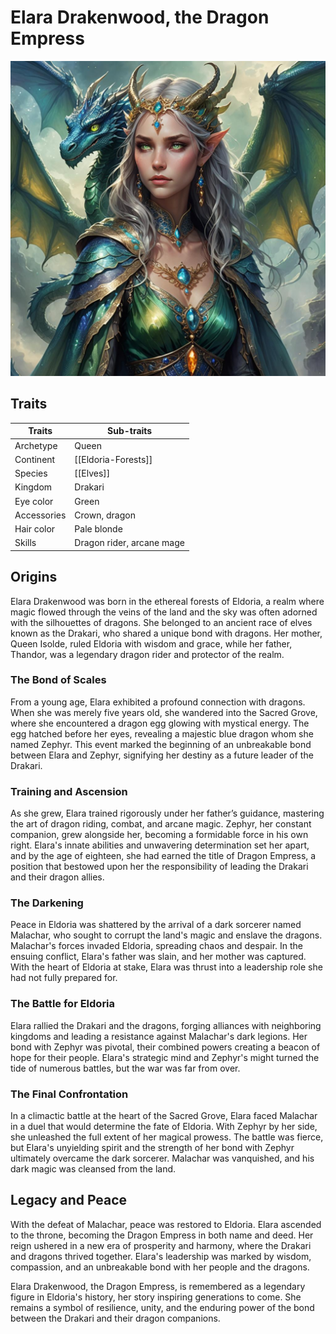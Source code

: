 # Elara Drakenwood, the Dragon Empress

![elara-drakenwood](/assets/images/characters/elara-drakenwood.jpg)

## Traits

| Traits      | Sub-traits                |
| ----------- | ------------------------- |
| Archetype   | Queen                     |
| Continent   | [[Eldoria-Forests]]       |
| Species     | [[Elves]]                 |
| Kingdom     | Drakari                   |
| Eye color   | Green                     |
| Accessories | Crown, dragon             |
| Hair color  | Pale blonde               |
| Skills      | Dragon rider, arcane mage |

## Origins

Elara Drakenwood was born in the ethereal forests of Eldoria, a realm where magic flowed through the veins of the land and the sky was often adorned with the silhouettes of dragons. She belonged to an ancient race of elves known as the Drakari, who shared a unique bond with dragons. Her mother, Queen Isolde, ruled Eldoria with wisdom and grace, while her father, Thandor, was a legendary dragon rider and protector of the realm.

### The Bond of Scales

From a young age, Elara exhibited a profound connection with dragons. When she was merely five years old, she wandered into the Sacred Grove, where she encountered a dragon egg glowing with mystical energy. The egg hatched before her eyes, revealing a majestic blue dragon whom she named Zephyr. This event marked the beginning of an unbreakable bond between Elara and Zephyr, signifying her destiny as a future leader of the Drakari.

### Training and Ascension

As she grew, Elara trained rigorously under her father’s guidance, mastering the art of dragon riding, combat, and arcane magic. Zephyr, her constant companion, grew alongside her, becoming a formidable force in his own right. Elara's innate abilities and unwavering determination set her apart, and by the age of eighteen, she had earned the title of Dragon Empress, a position that bestowed upon her the responsibility of leading the Drakari and their dragon allies.

### The Darkening

Peace in Eldoria was shattered by the arrival of a dark sorcerer named Malachar, who sought to corrupt the land's magic and enslave the dragons. Malachar's forces invaded Eldoria, spreading chaos and despair. In the ensuing conflict, Elara's father was slain, and her mother was captured. With the heart of Eldoria at stake, Elara was thrust into a leadership role she had not fully prepared for.

### The Battle for Eldoria

Elara rallied the Drakari and the dragons, forging alliances with neighboring kingdoms and leading a resistance against Malachar's dark legions. Her bond with Zephyr was pivotal, their combined powers creating a beacon of hope for their people. Elara's strategic mind and Zephyr's might turned the tide of numerous battles, but the war was far from over.

### The Final Confrontation

In a climactic battle at the heart of the Sacred Grove, Elara faced Malachar in a duel that would determine the fate of Eldoria. With Zephyr by her side, she unleashed the full extent of her magical prowess. The battle was fierce, but Elara's unyielding spirit and the strength of her bond with Zephyr ultimately overcame the dark sorcerer. Malachar was vanquished, and his dark magic was cleansed from the land.

## Legacy and Peace

With the defeat of Malachar, peace was restored to Eldoria. Elara ascended to the throne, becoming the Dragon Empress in both name and deed. Her reign ushered in a new era of prosperity and harmony, where the Drakari and dragons thrived together. Elara's leadership was marked by wisdom, compassion, and an unbreakable bond with her people and the dragons.

Elara Drakenwood, the Dragon Empress, is remembered as a legendary figure in Eldoria's history, her story inspiring generations to come. She remains a symbol of resilience, unity, and the enduring power of the bond between the Drakari and their dragon companions.


